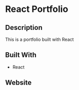 # React Portfolio


## Description

This is a portfolio built with React

## Built With
* React

## Website



